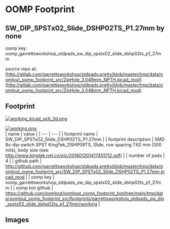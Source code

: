 # OOMP Footprint  
## SW_DIP_SPSTx02_Slide_DSHP02TS_P1.27mm  by none  
  
oomp key: oomp_garrettsworkshop_stdpads_sw_dip_spstx02_slide_dshp02ts_p1_27mm  
  
source repo at: [http://gitlab.com/garrettsworkshop/stdpads.pretty/blob/master/tmp/data/oomlout_oomp_footprint_src/ZipHole_3.048mm_NPTH.kicad_mod](http://gitlab.com/garrettsworkshop/stdpads.pretty/blob/master/tmp/data/oomlout_oomp_footprint_src/ZipHole_3.048mm_NPTH.kicad_mod)  
## Footprint  
  
[![working_kicad_pcb_3d.png](working_kicad_pcb_3d_600.png)](working_kicad_pcb_3d.png)  
  
[![working.png](working_600.png)](working.png)  
| name | value | 
| --- | --- | 
| footprint name | SW_DIP_SPSTx02_Slide_DSHP02TS_P1.27mm | 
| footprint description | SMD 8x-dip-switch SPST KingTek_DSHP08TS, Slide, row spacing 7.62 mm (300 mils), body size  (see http://www.kingtek.net.cn/pic/201601201417455112.pdf) | 
| number of pads | 4 | 
| github path | http://github.com/garrettsworkshop/stdpads.pretty/blob/master/tmp/data/oomlout_oomp_footprint_src/SW_DIP_SPSTx02_Slide_DSHP02TS_P1.27mm.kicad_mod | 
| oomp key | oomp_garrettsworkshop_stdpads_sw_dip_spstx02_slide_dshp02ts_p1_27mm | 
| oomp bot github | https://github.com/oomlout/oomlout_oomp_footprint_bot/tree/main/tmp/data/oomlout_oomp_footprint_src/footprints/garrettsworkshop_stdpads_sw_dip_spstx02_slide_dshp02ts_p1_27mm/working | 
## Images  
